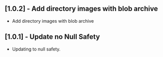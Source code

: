 ## [1.0.2] - Add directory images with blob archive

* Add directory images with blob archive

## [1.0.1] - Update no Null Safety

* Updating to null safety.
